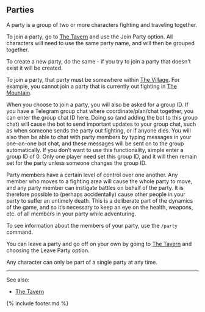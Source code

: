 ## Parties
A party is a group of two or more characters fighting and traveling together.

To join a party, go to [The Tavern](locations/tavern/index.md) and use the Join Party option. All characters will need to use the same party
  name, and will then be grouped together. 
  
To create a new party, do the same - if you try to join a party that doesn't exist it will be created.

To join a party, that party must be somewhere within [The Village](locations/village_square/index.md). For example, you cannot join a party that is
  currently out fighting in [The Mountain](locations/mountain/index.md).

When you choose to join a party, you will also be asked for a group ID. If you have a Telegram group chat where
  coordinate/plan/chat together, you can enter the group chat ID here. Doing so (and adding the bot to this group
  chat) will cause the bot to send important updates to your group chat, such as when someone sends the party out
  fighting, or if anyone dies. You will also then be able to chat with party members by typing messages in your
  one-on-one bot chat, and these messages will be sent on to the group automatically. If you don’t want to use this
  functionality, simple enter a group ID of 0. Only one player need set this group ID, and it will then remain set for
  the party unless someone changes the group ID.

Party members have a certain level of control over one another. Any member who moves to a fighting area will cause
  the whole party to move, and any party member can instigate battles on behalf of the party. It is therefore possible
  to (perhaps accidentally) cause other people in your party to suffer an untimely death. This is a deliberate part of
  the dynamics of the game, and so it’s necessary to keep an eye on the health, weapons, etc. of all members in your
  party while adventuring.

To see information about the members of your party, use the `/party` command.

You can leave a party and go off on your own by going to [The Tavern](locations/tavern/index.md) and choosing the Leave Party option.

Any character can only be part of a single party at any time.

---

See also:
 - [The Tavern](locations/tavern/index.md)

{% include footer.md %}